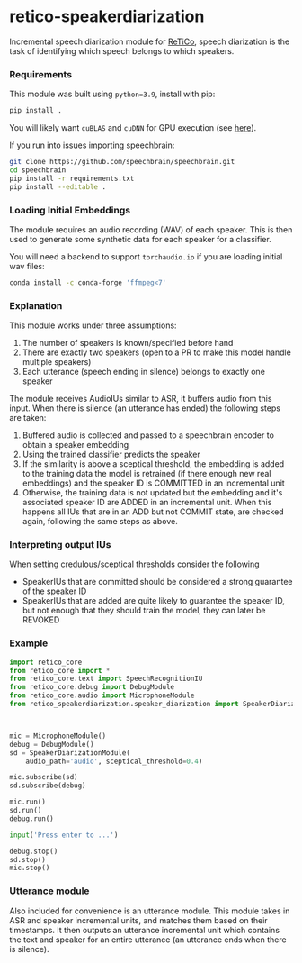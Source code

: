 # retico-speakerdiarization

Incremental speech diarization module for [ReTiCo](https://github.com/retico-team), speech diarization is the task of identifying which speech belongs to which speakers.

### Requirements

This module was built using `python=3.9`, install with pip:
```bash
pip install .
```
You will likely want `cuBLAS` and `cuDNN` for GPU execution (see [here](https://pytorch.org/get-started/locally/)).

If you run into issues importing speechbrain:
```bash
git clone https://github.com/speechbrain/speechbrain.git
cd speechbrain
pip install -r requirements.txt
pip install --editable .
```

### Loading Initial Embeddings

The module requires an audio recording (WAV) of each speaker. This is then used to generate some synthetic data for each speaker for a classifier.

You will need a backend to support `torchaudio.io` if you are loading initial wav files:
```bash
conda install -c conda-forge 'ffmpeg<7'
```
### Explanation

This module works under three assumptions:
1. The number of speakers is known/specified before hand
2. There are exactly two speakers (open to a PR to make this model handle multiple speakers)
3. Each utterance (speech ending in silence) belongs to exactly one speaker

The module receives AudioIUs similar to ASR, it buffers audio from this input. When there is silence (an utterance has ended) the following steps are taken:
1. Buffered audio is collected and passed to a speechbrain encoder to obtain a speaker embedding
2. Using the trained classifier predicts the speaker
3. If the similarity is above a sceptical threshold, the embedding is added to the training data the model is retrained (if there enough new real embeddings) and the speaker ID is COMMITTED in an incremental unit
4. Otherwise, the training data is not updated but the embedding and it's associated speaker ID are ADDED in an incremental unit. When this happens all IUs that are in an ADD but not COMMIT state, are checked again, following the same steps as above.

### Interpreting output IUs

When setting credulous/sceptical thresholds consider the following
- SpeakerIUs that are committed should be considered a strong guarantee of the speaker ID
- SpeakerIUs that are added are quite likely to guarantee the speaker ID, but not enough that they should train the model, they can later be REVOKED

### Example
```python
import retico_core
from retico_core import *
from retico_core.text import SpeechRecognitionIU
from retico_core.debug import DebugModule
from retico_core.audio import MicrophoneModule
from retico_speakerdiarization.speaker_diarization import SpeakerDiarizationModule, SpeakerIU



mic = MicrophoneModule()
debug = DebugModule()
sd = SpeakerDiarizationModule(
    audio_path='audio', sceptical_threshold=0.4)

mic.subscribe(sd)
sd.subscribe(debug)

mic.run()
sd.run()
debug.run()

input('Press enter to ...')

debug.stop()
sd.stop()
mic.stop()

```
### Utterance module
Also included for convenience is an utterance module. This module takes in ASR and speaker incremental units, and matches them based on their timestamps. It then outputs an utterance incremental unit which contains the text and speaker for an entire utterance (an utterance ends when there is silence).
